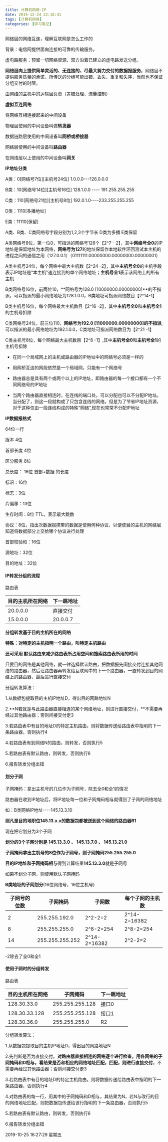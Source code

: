 ```yaml
---
title: 计算机网络-IP
date: 2019-12-24 22:16:41
tags: [计算机网络]
categories: [学习笔记]
---
```




 网络层的网络互连，理解互联网是怎么工作的

<!--more-->



背景：电信网提供面向连接的可靠的传输服务。

虚电路服务：预留一切网络资源，双方沿着已建立的虚电路发送分组。

**网络层向上提供简单灵活的、无连接的、尽最大努力交付的数据报服务**。网络层不提供服务质量的承诺，所传送的分组可能出错、丢失、重复和失序，当然也不保证分组交付的时限。

由网络的主机中的运输层负责（差错处理、流量控制）

**虚拟互连网络**


将网络互相连接起来的中间设备

物理层使用的中间设备叫做**转发器**

数据链路层使用的中间设备叫**网桥或桥接器**

网络层使用的中间设备叫**路由器**

在网络层以上使用的中间设备叫**网关**




**IP地址分类**

A类：0[网络号7位][主机号24位]   1.0.0.0---126.0.0.0

B类：10[网络号14位][主机号16位] 128.1.0.0 ---- 191.255.255.255

C类：110[网络号21位][主机号8位]  192.0.1.0----233.255.255.255

D类：1110[多播地址]

E类：11110[保留]

A类、B类、C类网络号字段分别为1,2,3个字节长
D类为多播
E类保留

A类网络号8位，第一位0，可指派的网络号126个【2^7 - 2】，其中**网络号全0**的IP地址是保留地址为本网络，**网络号为127**的地址保留作本地软件环回测试本主机的进程之间的通信之用（127.0.0.1）（01111111.00000000.00000000.00000001）

A类主机号24位，每个网络中最大主机数【2^24 -2】，其中**主机号全0**的主机字段表示IP地址是“本主机”速连接到的单个网络地址；**主机号全1**表示该网络上的所有主机

B类网络号16位，前两位10，**网络号为128.0  [10000000.00000000]**的不指派，可以指派的最小网络地址为128.1.0.0，B类地址可指派网络数目【2^14-1】

B类主机号16位，每个网络最大主机数目【2^16 -2】，其中**主机号全0**和**主机号全1**的主机号扣除

C类网络号24位，前三位110，**网络号为192.0   [11000000.00000000]的不指派**,可以指派的最小网络地址为192.1.0.0，C类地址可指派网络数目为【2^21 -1】

C类主机号8位，每个网络最大主机数目【2^8 -1】,其中**主机号全0**和**主机号全1**的主机号扣除


- 在同一个局域网上的主机或路由器的IP地址中的网络号必须是一样的

- 用网桥互连的网段依然是一个局域网，只能有一个网络号

- 路由器总是具有两个或两个以上的IP地址，即路由器的每一个接口都有一个不同网络号的IP地址

- 当两个路由器直接相连时，在连线的端口处，可以分配也可以不分配IP地址。当分配了，则这一段就构成了只包含连线的网络。但是为了节省IP地址资源，对于这种仅由一段连线构成的特殊“网络”,现在也常常不分配IP地址





**IP数据报格式**

64位一行

版本 4位

首部长度 4位

区分服务 8位

总长度： 16位 首部+数据 的长度

标识：16位

标志：3位

片偏移：13位

生存时间：8位   TTL，表示最大跳数

协议：8位，指出次数据报携带的数据是使用何种协议，以便使目的主机的网络层知道将数据部分上交给哪个协议进行处理

首部校验和：16位

源地址：32位

目的地址：32位




#### IP转发分组的流程

路由表

| 目的主机所在网络 | 下一跳地址 |
| ---------------- | ---------- |
| 20.0.0.0         | 直接交付   |
| 15.0.0.0         | 20.0.0.7   |


**分组转发基于目的主机所在的网络**

**特殊：对特定的主机指明一个路由，叫特定主机路由**

**还可采用 默认路由来减少路由表所占用空间和搜索路由表所用的时间**

只要目的网络是其他网络，就一律选择默认路由，把数据报先间接交付连接其他网络的路由器，然后让路由器再转发给互联网中的下一个路由器，一直转发到目的网络上的路由器，最后进行直接交付


分组转发算法：


1.从数据包提取目的主机IP地址D，得出目的网路地址N

2.**N若就是与此路由器直接相连的某个网络地址，则进行直接交付，**不需要再经过其他路由器；否则间接交付走3

3.若路由表中有目的地址D的特定主机路由，则将数据传送给路由表中指明的下一条路由器，否则执行4

4.若路由表有到网络N的路由，则转发，否则执行5

5.若路由表有默认路由，则转发，否则执行6

6.报告转发分组出错


#### 划分子网




子网掩码：拿出主机号的几位作为子网号，除去全0和全1的情况

路由器在收到IP地址后，将IP地址每一位和子网掩码相与就得到了子网的网络地址

如：B类网络IP地址----145.13.3.10

**则凡是目的地职位145.13.x.x的数据包都被送到这个网络的路由器R1**


现在把它划分为3个子网

**划分的3个子网分别是 145.13.3.0 、 145.13.7.0 、 145.13.21.0**


**子网掩码拿出主机号的8位作为子网号，则子网掩码255.255.255.0**


**目的IP地址和子网掩码相与**得到计算结果**145.13.3.0**就是子网号

如果不划分子网，则使用默认子网掩码

**B类地址的子网划分**(16位网络号，16位主机号)

| 子网号的位数 | 子网掩码        | 子网数       | 每个子网的主机数 |
| ------------ | --------------- | ------------ | ---------------- |
| 2            | 255.255.192.0   | 2^2-2=2      | 2^14-2=16382     |
| 8            | 255.255.255.0   | 2^8-2=254    | 2^8-2=254        |
| 14           | 255.255.255.252 | 2^14-2=16382 | 2^2-2=2          |

-2除去了全0和全1


#### 使用子网时的分组转发

路由表

| 目的主机所在网络 | 子网掩码        | 下一跳地址 |
| ---------------- | --------------- | ---------- |
| 128.30.33.0      | 255.255.255.128 | 接口0      |
| 128.30.33.128    | 255.255.255.128 | 接口1      |
| 128.30.36.0      | 255.255.255.0   | R2         |



分组转发算法：


1.从数据包提取目的主机IP地址D，得出目的网路地址N

2.先判断是否为直接交付。**对路由器直接相连的网络逐个进行检查，用各网络的子网掩码和D相与，看结果是否和相应的网络地址匹配，匹配，则进行直接交付**，不需要再经过其他路由器；否则间接交付走3

3.若路由表中有目的地址D的特定主机路由，则将数据传送给路由表中指明的下一条路由器，否则执行4

4.对路由表的每一行，用其中的子网掩码和D相与，其结果为N，若N与改行的目的网络地址匹配，则把数据包传送给该行指明的下一条路由器，否则执行5

5.若路由表有默认路由，则转发，否则执行6

6.报告转发分组出错



2019-10-25 16:27:29 星期五